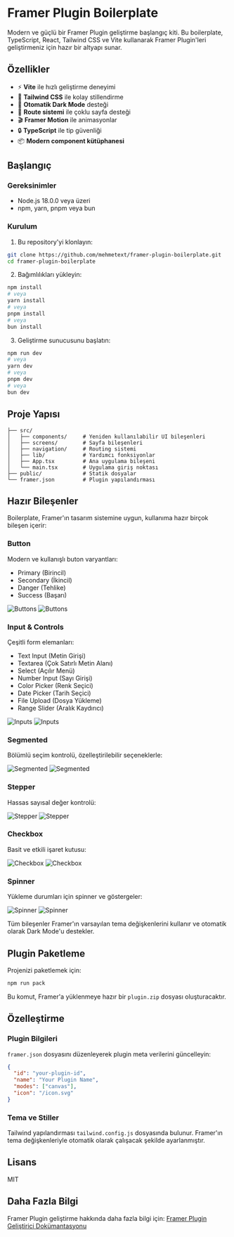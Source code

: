 # Framer Plugin Boilerplate

Modern ve güçlü bir Framer Plugin geliştirme başlangıç kiti. Bu boilerplate, TypeScript, React, Tailwind CSS ve Vite kullanarak Framer Plugin'leri geliştirmeniz için hazır bir altyapı sunar.

## Özellikler

- ⚡️ **Vite** ile hızlı geliştirme deneyimi
- 🎨 **Tailwind CSS** ile kolay stillendirme
- 🌙 **Otomatik Dark Mode** desteği
- 🧭 **Route sistemi** ile çoklu sayfa desteği
- 🎬 **Framer Motion** ile animasyonlar
- 🔒 **TypeScript** ile tip güvenliği
- 📦 **Modern component kütüphanesi**

## Başlangıç

### Gereksinimler

- Node.js 18.0.0 veya üzeri
- npm, yarn, pnpm veya bun

### Kurulum

1. Bu repository'yi klonlayın:

```bash
git clone https://github.com/mehmetext/framer-plugin-boilerplate.git
cd framer-plugin-boilerplate
```

2. Bağımlılıkları yükleyin:

```bash
npm install
# veya
yarn install
# veya
pnpm install
# veya
bun install
```

3. Geliştirme sunucusunu başlatın:

```bash
npm run dev
# veya
yarn dev
# veya
pnpm dev
# veya
bun dev
```

## Proje Yapısı

```
├── src/
│   ├── components/     # Yeniden kullanılabilir UI bileşenleri
│   ├── screens/        # Sayfa bileşenleri
│   ├── navigation/     # Routing sistemi
│   ├── lib/            # Yardımcı fonksiyonlar
│   ├── App.tsx         # Ana uygulama bileşeni
│   └── main.tsx        # Uygulama giriş noktası
├── public/             # Statik dosyalar
└── framer.json         # Plugin yapılandırması
```

## Hazır Bileşenler

Boilerplate, Framer'ın tasarım sistemine uygun, kullanıma hazır birçok bileşen içerir:

### Button

Modern ve kullanışlı buton varyantları:

- Primary (Birincil)
- Secondary (İkincil)
- Danger (Tehlike)
- Success (Başarı)

![Buttons](./public/docs/buttons.png)
![Buttons](./public/docs/buttons-dark.png)

### Input & Controls

Çeşitli form elemanları:

- Text Input (Metin Girişi)
- Textarea (Çok Satırlı Metin Alanı)
- Select (Açılır Menü)
- Number Input (Sayı Girişi)
- Color Picker (Renk Seçici)
- Date Picker (Tarih Seçici)
- File Upload (Dosya Yükleme)
- Range Slider (Aralık Kaydırıcı)

![Inputs](./public/docs/inputs.png)
![Inputs](./public/docs/inputs-dark.png)

### Segmented

Bölümlü seçim kontrolü, özelleştirilebilir seçeneklerle:

![Segmented](./public/docs/segmented.png)
![Segmented](./public/docs/segmented-dark.png)

### Stepper

Hassas sayısal değer kontrolü:

![Stepper](./public/docs/stepper.png)
![Stepper](./public/docs/stepper-dark.png)

### Checkbox

Basit ve etkili işaret kutusu:

![Checkbox](./public/docs/checkbox.png)
![Checkbox](./public/docs/checkbox-dark.png)

### Spinner

Yükleme durumları için spinner ve göstergeler:

![Spinner](./public/docs/spinner.png)
![Spinner](./public/docs/spinner-dark.png)

Tüm bileşenler Framer'ın varsayılan tema değişkenlerini kullanır ve otomatik olarak Dark Mode'u destekler.

## Plugin Paketleme

Projenizi paketlemek için:

```bash
npm run pack
```

Bu komut, Framer'a yüklenmeye hazır bir `plugin.zip` dosyası oluşturacaktır.

## Özelleştirme

### Plugin Bilgileri

`framer.json` dosyasını düzenleyerek plugin meta verilerini güncelleyin:

```json
{
  "id": "your-plugin-id",
  "name": "Your Plugin Name",
  "modes": ["canvas"],
  "icon": "/icon.svg"
}
```

### Tema ve Stiller

Tailwind yapılandırması `tailwind.config.js` dosyasında bulunur. Framer'ın tema değişkenleriyle otomatik olarak çalışacak şekilde ayarlanmıştır.

## Lisans

MIT

## Daha Fazla Bilgi

Framer Plugin geliştirme hakkında daha fazla bilgi için:
[Framer Plugin Geliştirici Dokümantasyonu](https://www.framer.com/developers/plugins/introduction)
